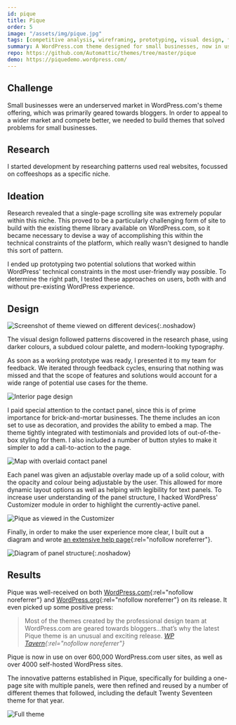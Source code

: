 ```yaml
---
id: pique
title: Pique
order: 5
image: "/assets/img/pique.jpg"
tags: [competitive analysis, wireframing, prototyping, visual design, front-end development, usability testing, documentation]
summary: A WordPress.com theme designed for small businesses, now in use on over 600,000 user sites.
repo: https://github.com/Automattic/themes/tree/master/pique
demo: https://piquedemo.wordpress.com/
---
```


## Challenge

Small businesses were an underserved market in WordPress.com's theme offering, which was primarily geared towards bloggers. In order to appeal to a wider market and compete better, we needed to build themes that solved problems for small businesses.

## Research

I started development by researching patterns used real websites, focussed on coffeeshops as a specific niche.

## Ideation

Research revealed that a single-page scrolling site was extremely popular within this niche. This proved to be a particularly challenging form of site to build with the existing theme library available on WordPress.com, so it became necessary to devise a way of accomplishing this within the technical constraints of the platform, which really wasn't designed to handle this sort of pattern.

I ended up prototyping two potential solutions that worked within WordPress' technical constraints in the most user-friendly way possible. To determine the right path, I tested these approaches on users, both with and without pre-existing WordPress experience.

## Design 

![Screenshot of theme viewed on different devices](/assets/img/pique/pique-responsive.png){:.noshadow}

The visual design followed patterns discovered in the research phase, using darker colours, a subdued colour palette, and modern-looking typography.

As soon as a working prototype was ready, I presented it to my team for feedback. We iterated through feedback cycles, ensuring that nothing was missed and that the scope of features and solutions would account for a wide range of potential use cases for the theme.

![Interior page design](/assets/img/pique/single-post.png)

I paid special attention to the contact panel, since this is of prime importance for brick-and-mortar businesses. The theme includes an icon set to use as decoration, and provides the ability to embed a map. The theme tightly integrated with testimonials and provided lots of out-of-the-box styling for them. I also included a number of button styles to make it simpler to add a call-to-action to the page.

![Map with overlaid contact panel](/assets/img/pique/overlay.png)

Each panel was given an adjustable overlay made up of a solid colour, with the opacity and colour being adjustable by the user. This allowed for more dynamic layout options as well as helping with legibility for text panels. To increase user understanding of the panel structure, I hacked WordPress' Customizer module in order to highlight the currently-active panel.

![Pique as viewed in the Customizer](/assets/img/pique/customizer.jpg)

Finally, in order to make the user experience more clear, I built out a diagram and wrote [an extensive help page](https://wordpress.com/theme/pique){:rel="nofollow noreferrer"}.

![Diagram of panel structure](/assets/img/pique/pique-diagram2.png){:.noshadow}

## Results

Pique was well-received on both [WordPress.com](https://en.blog.wordpress.com/2015/12/17/pique/){:rel="nofollow noreferrer"} and [WordPress.org](https://wordpress.org/support/theme/pique/reviews/){:rel="nofollow noreferrer"} on its release. It even picked up some positive press:

> Most of the themes created by the professional design team at WordPress.com are geared towards bloggers...that’s why the latest Pique theme is an unusual and exciting release.
> <cite>[WP Tavern](https://wptavern.com/pique-a-free-small-business-theme-for-wordpress){:rel="nofollow noreferrer"}</cite>

Pique is now in use on over 600,000 WordPress.com user sites, as well as over 4000 self-hosted WordPress sites.

The innovative patterns established in Pique, specifically for building a one-page site with multiple panels, were then refined and reused by a number of different themes that followed, including the default Twenty Seventeen theme for that year.

![Full theme](/assets/img/pique/pique-featured-screenshot.jpg)
